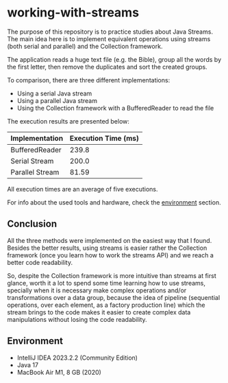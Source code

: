 # working-with-streams

The purpose of this repository is to practice studies about Java Streams. The main idea here is to implement equivalent operations using streams (both serial and parallel) and the Collection framework.

The application reads a huge text file (e.g. the Bible), group all the words by the first letter, then remove the duplicates and sort the created groups.

To comparison, there are three different implementations:

 - Using a serial Java stream
 - Using a parallel Java stream
 - Using the Collection framework with a BufferedReader to read the file

The execution results are presented below:

| Implementation  | Execution Time (ms) |
|-----------------|---------------------|
| BufferedReader  | 239.8               |
| Serial Stream   | 200.0               |
| Parallel Stream | 81.59               |

All execution times are an average of five executions.

For info about the used tools and hardware, check the [environment](#environment) section.

## Conclusion

All the three methods were implemented on the easiest way that I found. Besides the better results, using streams is easier rather the Collection framework (once you learn how to work the streams API) and we reach a better code readability.

So, despite the Collection framework is more intuitive than streams at first glance, worth it a lot to spend some time learning how to use streams, specially when it is necessary make complex operations and/or transformations over a data group, because the idea of pipeline (sequential operations, over each element, as a factory production line) which the stream brings to the code makes it easier to create complex data manipulations without losing the code readability. 

## Environment

- IntelliJ IDEA 2023.2.2 (Community Edition)
- Java 17
- MacBook Air M1, 8 GB (2020)  
